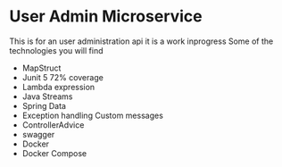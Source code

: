 # User Admin Microservice

This is for an user administration api it is a work inprogress
Some of the technologies you will find
- MapStruct
- Junit 5 72% coverage
- Lambda expression
- Java Streams 
- Spring Data
- Exception handling Custom messages
- ControllerAdvice
- swagger
- Docker
- Docker Compose
